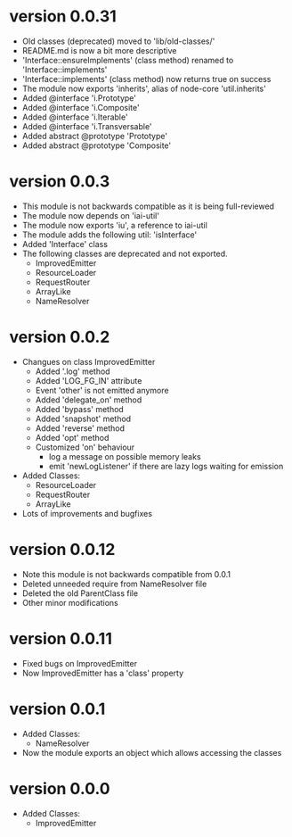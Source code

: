 # version 0.0.31
  - Old classes (deprecated) moved to 'lib/old-classes/'
  - README.md is now a bit more descriptive
  - 'Interface::ensureImplements' (class method) renamed to 'Interface::implements'
  - 'Interface::implements' (class method) now returns true on success
  - The module now exports 'inherits', alias of node-core 'util.inherits'
  - Added @interface 'i.Prototype'
  - Added @interface 'i.Composite'
  - Added @interface 'i.Iterable'
  - Added @interface 'i.Transversable'
  - Added abstract @prototype 'Prototype'
  - Added abstract @prototype 'Composite'

# version 0.0.3
  - This module is not backwards compatible as it is being full-reviewed
  - The module now depends on 'iai-util'
  - The module now exports 'iu', a reference to iai-util
  - The module adds the following util: 'isInterface'
  - Added 'Interface' class
  - The following classes are deprecated and not exported.
    - ImprovedEmitter
    - ResourceLoader
    - RequestRouter
    - ArrayLike
    - NameResolver

# version 0.0.2
  - Changues on class ImprovedEmitter
    - Added '.log' method
    - Added 'LOG_FG_IN' attribute
    - Event 'other' is not emitted anymore
    - Added 'delegate_on' method
    - Added 'bypass' method
    - Added 'snapshot' method
    - Added 'reverse' method
    - Added 'opt' method
    - Customized 'on' behaviour
      - log a message on possible memory leaks
      - emit 'newLogListener' if there are lazy logs waiting for emission
  - Added Classes:
    - ResourceLoader
    - RequestRouter
    - ArrayLike
  - Lots of improvements and bugfixes

# version 0.0.12
  - Note this module is not backwards compatible from 0.0.1
  - Deleted unneeded require from NameResolver file
  - Deleted the old ParentClass file
  - Other minor modifications

# version 0.0.11
  - Fixed bugs on ImprovedEmitter
  - Now ImprovedEmitter has a 'class' property

# version 0.0.1
  - Added Classes:
    - NameResolver
  - Now the module exports an object which allows accessing the classes

# version 0.0.0
  - Added Classes:
    - ImprovedEmitter
